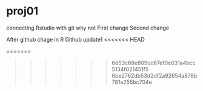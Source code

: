 # proj01
connecting Rstudio with git
why not
First change
Second change


After github chage in R
Github update1
<<<<<<< HEAD

=======
>>>>>>> 6d53c68e809cc67ef0e031a4bcc5134f021451f5
>>>>>>> 6be2762db53d2df2a92654a878b781e255bc704e
